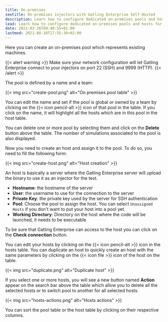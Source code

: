 ```yaml
---
title: On-premises
seotitle: On-premises injectors with Gatling Enterprise Self-Hosted
description: Learn how to configure dedicated on-premises pools and hosts for Gatling Enterprise.
lead: Learn how to configure dedicated on-premises pools and hosts for Gatling Enterprise.
date: 2021-03-26T09:40:55+01:00
lastmod: 2021-08-16T17:55:36+02:00
---
```


Here you can create an on-premises pool which represents existing machines.

{{< alert warning >}}
Make sure your network configuration will let Gatling Enterprise connect to your injectors on port 22 (SSH) and 9999 (HTTP).
{{< /alert >}}

The pool is defined by a name and a team:

{{< img src="create-pool.png" alt="On premises pool table" >}}

You can edit the name and set if the pool is global or owned by a team by clicking on the {{< icon pencil-alt >}} icon of that pool in the table.
If you click on the name, it will highlight all the hosts which are in this pool in the host table.

You can delete one or more pool by selecting them and click on the **Delete** button above the table. The number of simulations associated to the pool is also displayed.

Now you need to create an host and assign it to the pool. To do so, you need to fill the following form:

{{< img src="create-host.png" alt="Host creation" >}}

An host is basically a server where the Gatling Enterprise server will upload the binary to use it as an injector for the test.

- **Hostname**: the hostname of the server
- **User**: the username to use for the connection to the server
- **Private Key**: the private key used by the server for SSH authentication
- **Pool**: Choose the pool to assign the host. You can select `Unassigned Hosts` if you don't want to put your host into a pool yet.
- **Working Directory**: Directory on the host where the code will be launched, it needs to be executable

To be sure that Gatling Enterprise can access to the host you can click on the **Check connection** button.

You can edit your hosts by clicking on the {{< icon pencil-alt >}} icon in the hosts table.
You can duplicate an host to quickly create an host with the same parameters by clicking on the {{< icon file >}} icon of the host on the table.

{{< img src="duplicate.png" alt="Duplicate host" >}}

If you select one or more hosts, you will see a new button named **Action** appear on the search bar above the table which allow you to delete all the selected hosts or to switch pool to another for all selected hosts.

{{< img src="hosts-actions.png" alt="Hosts actions" >}}

You can sort the pool table or the host table by clicking on their respective columns.

